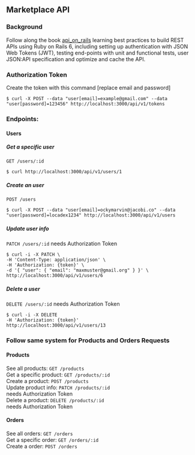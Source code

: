 ## Marketplace API

### Background
Follow along the book [api_on_rails](https://github.com/madeindjs/api_on_rails) learning best practices to build REST APIs using Ruby on Rails 6, including setting up authentication with JSON Web Tokens (JWT), testing end-points with unit and functional tests, user JSON:API specification and optimize and cache the API.

### Authorization Token
Create the token with this command [replace email and password]
````
$ curl -X POST --data "user[email]=example@gmail.com" --data "user[password]=123456" http://localhost:3000/api/v1/tokens
````

### Endpoints:

#### Users
##### Get a specific user
`GET /users/:id`
````
$ curl http://localhost:3000/api/v1/users/1
````
##### Create an user
`POST /users`
````
$ curl -X POST --data "user[email]=ockymarvin@jacobi.co" --data "user[password]=locadex1234" http://localhost:3000/api/v1/users
````
##### Update user info
`PATCH /users/:id`
needs Authorization Token
````
$ curl -i -X PATCH \
-H 'Content-Type: application/json' \
-H 'Authorization: {token}' \
-d '{ "user": { "email": "maxmuster@gmail.org" } }' \
http://localhost:3000/api/v1/users/6
````
##### Delete a user
`DELETE /users/:id`
needs Authorization Token
````
$ curl -i -X DELETE
-H 'Authorization: {token}'
http://localhost:3000/api/v1/users/13
````

### Follow same system for Products and Orders Requests
#### Products
See all products: `GET /products`  
Get a specific product: `GET /products/:id`  
Create a product: `POST /products`  
Update product info: `PATCH /products/:id`  
needs Authorization Token  
Delete a product: `DELETE /products/:id`  
needs Authorization Token  

#### Orders
See all orders: `GET /orders`  
Get a specific order: `GET /orders/:id`  
Create a order: `POST /orders`  
